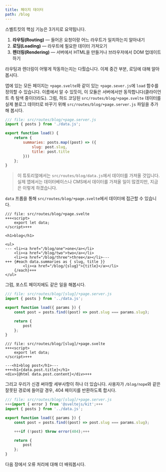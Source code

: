 ```yaml
---
title: 페이지 데이터
path: /blog
---
```


스벨트킷의 핵심 기능은 3가지로 요약됩니다.

1. **라우팅(Routing)** — 들어온 요청이랑 어느 라우트가 일치하는지 알아내기
2. **로딩(Loading)** — 라우트에 필요한 데이터 가져오기
3. **렌더링(Rendering)** — 서버에서 HTML을 만들거나 브라우저에서 DOM 업데이트하기

라우팅과 렌더링이 어떻게 작동하는지는 다뤘습니다. 이제 중간 부분, 로딩에 대해 알아봅시다.

앱에 있는 모든 페이지는 `+page.svelte`와 같이 있는 `+page.sever.js`에 `load` 함수를 정의할 수 있습니다. 이름에서 알 수 있듯이, 이 모듈은 서버에서만 동작합니다(클라이언트 측 탐색 중이더라도). 그럼, 하드 코딩된 `src/routes/blog/+page.svelte` 데이터를 실제 블로그 데이터로 바꾸기 위해 `src/routes/blog/+page.server.js` 파일을 추가해 봅시다.

```js
/// file: src/routes/blog/+page.server.js
import { posts } from './data.js';

export function load() {
	return {
		summaries: posts.map((post) => ({
			slug: post.slug,
			title: post.title
		}))
	};
}
```

> 이 튜토리얼에서는 `src/routes/blog/data.js`에서 데이터를 가져올 것입니다. 실제 앱에서는 데이터베이스나 CMS에서 데이터를 가져올 일이 많겠지만, 지금은 이렇게 하겠습니다.

`data` 프롭을 통해 `src/routes/blog/+page.svelte`에서 데이터에 접근할 수 있습니다.

```svelte
/// file: src/routes/blog/+page.svelte
+++<script>
	export let data;
</script>+++

<h1>blog</h1>

<ul>
---	<li><a href="/blog/one">one</a></li>
	<li><a href="/blog/two">two</a></li>
	<li><a href="/blog/three">three</a></li>---
+++	{#each data.summaries as { slug, title }}
		<li><a href="/blog/{slug}">{title}</a></li>
	{/each}+++
</ul>
```

그럼, 포스트 페이지에도 같은 일을 해봅시다.

```js
/// file: src/routes/blog/[slug]/+page.server.js
import { posts } from '../data.js';

export function load({ params }) {
	const post = posts.find((post) => post.slug === params.slug);

	return {
		post
	};
}
```

```svelte
/// file: src/routes/blog/[slug]/+page.svelte
+++<script>
	export let data;
</script>+++

---<h1>blog post</h1>---
+++<h1>{data.post.title}</h1>
<div>{@html data.post.content}</div>+++
```

그리고 우리가 신경 써야할 세부사항이 하나 더 있습니다. 사용자가 `/blog/nope`와 같은 잘못된 경로에 들어갈 경우, 404 페이지를 반환하도록 합시다.

```js
/// file: src/routes/blog/[slug]/+page.server.js
+++import { error } from '@sveltejs/kit';+++
import { posts } from '../data.js';

export function load({ params }) {
	const post = posts.find((post) => post.slug === params.slug);

	+++if (!post) throw error(404);+++

	return {
		post
	};
}
```

다음 장에서 오류 처리에 대해 더 배워봅시다.
